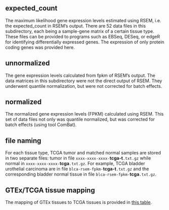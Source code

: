 expected_count
--------------
The maximum likelihood gene expression levels estimated using RSEM, i.e. the expected_count in RSEM’s output. There are 52 data files in this subdirectory, each being a sample-gene matrix of a certain tissue type. These files can be provided to programs such as EBSeq, DESeq, or edgeR for identifying differentially expressed genes. The expression of only protein coding genes was provided here.


unnormalized
--------------
The gene expression levels calculated from fpkm of RSEM’s output. The data matrices in this subdirectory were not the direct output of RSEM. They underwent quantile normalization, but were not corrected for batch effects.


normalized
--------------
The normalized gene expression levels (FPKM) calculated using RSEM. This set of data files not only was quantile normalized, but was corrected for batch effects (using tool ComBat).


file naming
--------------
For each tissue type, TCGA tumor and matched normal samples are stored in two separate files: tumor in file `xxxx-xxxx-xxxx-`**tcga-t**`.txt.gz` while normal in `xxxx-xxxx-xxxx-`**tcga**`.txt.gz`. For example, TCGA bladder urothelial carcinoma are in  file `blca-rsem-fpkm-`**tcga-t**`.txt.gz` and the corresponding bladder normal tissue in file `blca-rsem-fpkm-`**tcga**`.txt.gz`. 


GTEx/TCGA tissue mapping
--------------
The mapping of GTEx tissues to TCGA tissues is provided in [this table](https://www.nature.com/articles/sdata201861/tables/1).
